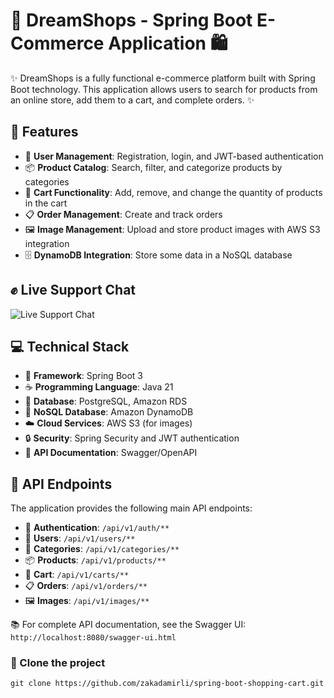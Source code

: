 # 🛒 DreamShops - Spring Boot E-Commerce Application 🛍️

✨ DreamShops is a fully functional e-commerce platform built with Spring Boot technology. This application allows users to search for products from an online store, add them to a cart, and complete orders. ✨

## 🚀 Features

- 👤 **User Management**: Registration, login, and JWT-based authentication
- 📦 **Product Catalog**: Search, filter, and categorize products by categories
- 🛒 **Cart Functionality**: Add, remove, and change the quantity of products in the cart
- 📋 **Order Management**: Create and track orders
- 🖼️ **Image Management**: Upload and store product images with AWS S3 integration
- 🗄️ **DynamoDB Integration**: Store some data in a NoSQL database

## ✊ Live Support Chat
![Live Support Chat](https://github.com/user-attachments/assets/43ef8644-4b22-45e3-bfe6-373092ea800f)

## 💻 Technical Stack

- 🔧 **Framework**: Spring Boot 3
- ☕ **Programming Language**: Java 21
- 🐘 **Database**: PostgreSQL, Amazon RDS
- 🧩 **NoSQL Database**: Amazon DynamoDB
- ☁️ **Cloud Services**: AWS S3 (for images)
- 🔒 **Security**: Spring Security and JWT authentication
- 📝 **API Documentation**: Swagger/OpenAPI

## 🔌 API Endpoints

The application provides the following main API endpoints:

- 🔐 **Authentication**: `/api/v1/auth/**`
- 👤 **Users**: `/api/v1/users/**`
- 📂 **Categories**: `/api/v1/categories/**`
- 📦 **Products**: `/api/v1/products/**`
- 🛒 **Cart**: `/api/v1/carts/**`
- 📋 **Orders**: `/api/v1/orders/**`
- 🖼️ **Images**: `/api/v1/images/**`

📚 For complete API documentation, see the Swagger UI: `http://localhost:8080/swagger-ui.html`


### 🚀 Clone the project


   ```
   git clone https://github.com/zakadamirli/spring-boot-shopping-cart.git
   ```
